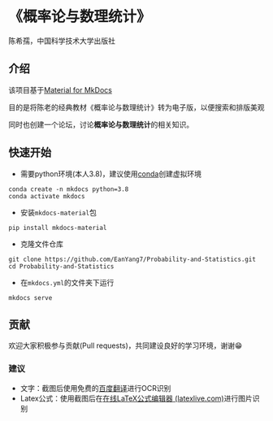 # 《概率论与数理统计》

陈希孺，中国科学技术大学出版社

## 介绍

该项目基于[Material for MkDocs](https://squidfunk.github.io/mkdocs-material/getting-started/)

目的是将陈老的经典教材《概率论与数理统计》转为电子版，以便搜索和排版美观

同时也创建一个论坛，讨论**概率论与数理统计**的相关知识。

## 快速开始

+ 需要python环境(本人3.8)，建议使用[conda](https://www.anaconda.com/)创建虚拟环境

```shell
conda create -n mkdocs python=3.8
conda activate mkdocs
```

+ 安装`mkdocs-material`包

```shell
pip install mkdocs-material
```

+ 克隆文件仓库

```shell
git clone https://github.com/EanYang7/Probability-and-Statistics.git
cd Probability-and-Statistics
```

+ 在`mkdocs.yml`的文件夹下运行

```shell
mkdocs serve
```

## 贡献

欢迎大家积极参与贡献(Pull requests)，共同建设良好的学习环境，谢谢😁

### 建议

+ 文字：截图后使用免费的[百度翻译](https://fanyi.baidu.com/)进行OCR识别
+ Latex公式：使用截图后在[在线LaTeX公式编辑器 (latexlive.com)](https://www.latexlive.com/)进行图片识别
